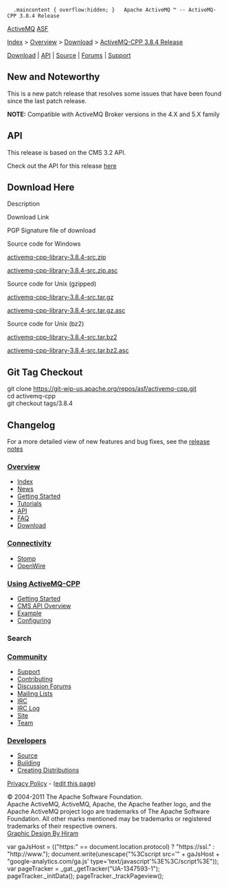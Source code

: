       .maincontent { overflow:hidden; }   Apache ActiveMQ ™ -- ActiveMQ-CPP 3.8.4 Release 

[ActiveMQ](http://activemq.apache.org/) [ASF](http://www.apache.org)

[Index](index.html) > [Overview](overview.html) > [Download](download.html) > [ActiveMQ-CPP 3.8.4 Release](activemq-cpp-384-release.html)

[Download](download.html) | [API](api.html) | [Source](source.html) | [Forums](http://activemq.apache.org/discussion-forums.html) | [Support](support.html)

New and Noteworthy
------------------

This is a new patch release that resolves some issues that have been found since the last patch release.

**NOTE:** Compatible with ActiveMQ Broker versions in the 4.X and 5.X family

API
---

This release is based on the CMS 3.2 API.

Check out the API for this release [here](http://activemq.apache.org/cms/api_docs/activemqcpp-3.6.0/html)

Download Here
-------------

Description

Download Link

PGP Signature file of download

Source code for Windows

[activemq-cpp-library-3.8.4-src.zip](https://archive.apache.org/dist/activemq/activemq-cpp/3.8.4/activemq-cpp-library-3.8.4-src.zip)

[activemq-cpp-library-3.8.4-src.zip.asc](https://archive.apache.org/dist/activemq/activemq-cpp/3.8.4/activemq-cpp-library-3.8.4-src.zip.asc)

Source code for Unix (gzipped)

[activemq-cpp-library-3.8.4-src.tar.gz](https://archive.apache.org/dist/activemq/activemq-cpp/3.8.4/activemq-cpp-library-3.8.4-src.tar.gz)

[activemq-cpp-library-3.8.4-src.tar.gz.asc](https://archive.apache.org/dist/activemq/activemq-cpp/3.8.4/activemq-cpp-library-3.8.4-src.tar.gz.asc)

Source code for Unix (bz2)

[activemq-cpp-library-3.8.4-src.tar.bz2](https://archive.apache.org/dist/activemq/activemq-cpp/3.8.4/activemq-cpp-library-3.8.4-src.tar.bz2)

[activemq-cpp-library-3.8.4-src.tar.bz2.asc](https://archive.apache.org/dist/activemq/activemq-cpp/3.8.4/activemq-cpp-library-3.8.4-src.tar.bz2.asc)

Git Tag Checkout
----------------

git clone [https://git-wip-us.apache.org/repos/asf/activemq-cpp.git  
](https://git-wip-us.apache.org/repos/asf/activemq-cpp.git)cd activemq-cpp  
git checkout tags/3.8.4

Changelog
---------

For a more detailed view of new features and bug fixes, see the [release notes](https://issues.apache.org/jira/secure/ReleaseNote.jspa?projectId=12311207&styleName=Html&version=12327391)

### [Overview](index.html)

*   [Index](index.html)
*   [News](news.html)
*   [Getting Started](getting-started.html)
*   [Tutorials](tutorials.html)
*   [API](api.html)
*   [FAQ](faq.html)
*   [Download](download.html)

### [Connectivity](connectivity.html)

*   [Stomp](stomp-support.html)
*   [OpenWire](openwire-support.html)

### [Using ActiveMQ-CPP](using-activemq-cpp.html)

*   [Getting Started](getting-started.html)
*   [CMS API Overview](cms-api-overview.html)
*   [Example](example.html)
*   [Configuring](configuring.html)

### Search

    
  

### [Community](community.html)

*   [Support](support.html)
*   [Contributing](http://activemq.apache.org/contributing.html)
*   [Discussion Forums](http://activemq.apache.org/discussion-forums.html)
*   [Mailing Lists](http://activemq.apache.org/mailing-lists.html)
*   [IRC](irc://irc.codehaus.org/activemq)
*   [IRC Log](http://servlet.uwyn.com/drone/log/hausbot/activemq)
*   [Site](site.html)
*   [Team](http://activemq.apache.org/team.html)

### [Developers](developers.html)

*   [Source](source.html)
*   [Building](building.html)
*   [Creating Distributions](creating-distributions.html)

[Privacy Policy](http://activemq.apache.org/privacy-policy.html) \- ([edit this page](https://cwiki.apache.org/confluence/pages/editpage.action?pageId=51811026))

© 2004-2011 The Apache Software Foundation.  
Apache ActiveMQ, ActiveMQ, Apache, the Apache feather logo, and the Apache ActiveMQ project logo are trademarks of The Apache Software Foundation. All other marks mentioned may be trademarks or registered trademarks of their respective owners.  
[Graphic Design By Hiram](http://hiramchirino.com)

var gaJsHost = (("https:" == document.location.protocol) ? "https://ssl." : "http://www."); document.write(unescape("%3Cscript src='" + gaJsHost + "google-analytics.com/ga.js' type='text/javascript'%3E%3C/script%3E")); var pageTracker = \_gat.\_getTracker("UA-1347593-1"); pageTracker.\_initData(); pageTracker.\_trackPageview();